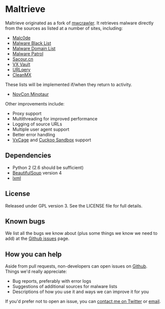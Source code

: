 Maltrieve
=========

Maltrieve originated as a fork of [mwcrawler](https://github.com/ricardo-dias/mwcrawler). It retrieves malware directly from the sources as listed at a number of sites, including:

* [Malc0de](http://malc0de.com/rss)
* [Malware Black List](http://www.malwareblacklist.com/mbl.xml)
* [Malware Domain List](http://www.malwaredomainlist.com/hostslist/mdl.xml)
* [Malware Patrol](http://www.malware.com.br/cgi/submit?action=list)
* [Sacour.cn](http://www.sacour.cn)
* [VX Vault](http://vxvault.siri-urz.net/URL_List.php)
* [URLqery](http://urlquery.net/)
* [CleanMX](http://support.clean-mx.de/clean-mx/xmlviruses.php?)

These lists will be implemented if/when they return to activity.

* [NovCon Minotaur](http://minotauranalysis.com/malwarelist-urls.aspx)


Other improvements include:

* Proxy support
* Multithreading for improved performance
* Logging of source URLs
* Multiple user agent support
* Better error handling
* [VxCage](https://github.com/botherder/vxcage) and [Cuckoo Sandbox](http://www.cuckoosandbox.org) support

Dependencies
------------
* Python 2 (2.6 should be sufficient)
* [BeautifulSoup](http://www.crummy.com/software/BeautifulSoup/) version 4
* [lxml](http://lxml.de)

License
-------
Released under GPL version 3. See the LICENSE file for full details.

Known bugs
----------

We list all the bugs we know about (plus some things we know we need to add) at the [Github issues](https://github.com/technoskald/maltrieve/issues) page.

How you can help
----------------

Aside from pull requests, non-developers can open issues on [Github](https://github.com/technoskald/maltrieve). Things we'd really appreciate:

* Bug reports, preferably with error logs
* Suggestions of additional sources for malware lists
* Descriptions of how you use it and ways we can improve it for you

If you'd prefer not to open an issue, you can [contact me on Twitter](https://twitter.com/kylemaxwell) or [email](mailto:krmaxwell@gmail.com).
